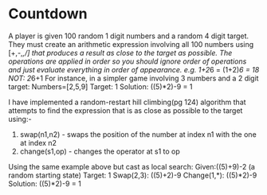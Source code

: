 # Countdown

A player is given 100 random 1 digit numbers and a random 4 digit target. They must create an arithmetic expression involving all 100 numbers using [+,-,*,/] that produces a result as close to the target as possible. The operations are applied in order so you should ignore order of operations and just evaluate everything in order of appearance. e.g. 1+2*6 = (1+2)*6 = 18 NOT: 2*6+1
For instance, in a simpler game involving 3 numbers and a 2 digit target:
Numbers=[2,5,9]
Target: 1
Solution: ((5)*2)-9 = 1

I have implemented a random-restart hill climbing(pg 124) algorithm that attempts to find the expression that is as close as possible to the target using:-

1) swap(n1,n2) - swaps the position of the number at index n1 with the one at index n2
2) change(s1,op) - changes the operator at s1 to op


Using the same example above but cast as local search:
Given:((5)+9)-2 (a random starting state)
Target: 1
Swap(2,3): ((5)+2)-9
Change(1,*): ((5)*2)-9
Solution: ((5)*2)-9 = 1

